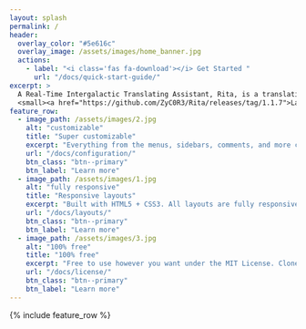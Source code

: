 ```yaml
---
layout: splash
permalink: /
header:
  overlay_color: "#5e616c"
  overlay_image: /assets/images/home_banner.jpg
  actions:
    - label: "<i class='fas fa-download'></i> Get Started "
      url: "/docs/quick-start-guide/"
excerpt: >
  A Real-Time Intergalactic Translating Assistant, Rita, is a translation bot built using discord.js and Google Translate API.<br />
  <small><a href="https://github.com/ZyC0R3/Rita/releases/tag/1.1.7">Latest release v1.1.7</a></small>
feature_row:
  - image_path: /assets/images/2.jpg
    alt: "customizable"
    title: "Super customizable"
    excerpt: "Everything from the menus, sidebars, comments, and more can be configured or set with YAML Front Matter."
    url: "/docs/configuration/"
    btn_class: "btn--primary"
    btn_label: "Learn more"
  - image_path: /assets/images/1.jpg
    alt: "fully responsive"
    title: "Responsive layouts"
    excerpt: "Built with HTML5 + CSS3. All layouts are fully responsive with helpers to augment your content."
    url: "/docs/layouts/"
    btn_class: "btn--primary"
    btn_label: "Learn more"
  - image_path: /assets/images/3.jpg
    alt: "100% free"
    title: "100% free"
    excerpt: "Free to use however you want under the MIT License. Clone it, fork it, customize it... whatever!"
    url: "/docs/license/"
    btn_class: "btn--primary"
    btn_label: "Learn more"      
---
```


{% include feature_row %}
